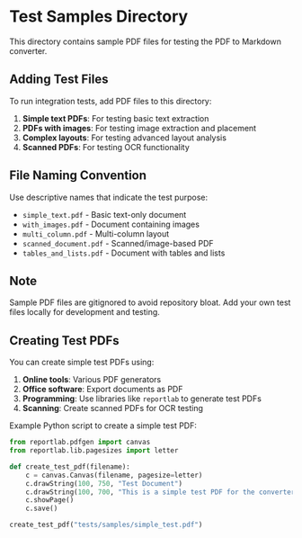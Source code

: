 # Test Samples Directory

This directory contains sample PDF files for testing the PDF to Markdown converter.

## Adding Test Files

To run integration tests, add PDF files to this directory:

1. **Simple text PDFs**: For testing basic text extraction
2. **PDFs with images**: For testing image extraction and placement
3. **Complex layouts**: For testing advanced layout analysis
4. **Scanned PDFs**: For testing OCR functionality

## File Naming Convention

Use descriptive names that indicate the test purpose:

- `simple_text.pdf` - Basic text-only document
- `with_images.pdf` - Document containing images
- `multi_column.pdf` - Multi-column layout
- `scanned_document.pdf` - Scanned/image-based PDF
- `tables_and_lists.pdf` - Document with tables and lists

## Note

Sample PDF files are gitignored to avoid repository bloat. Add your own test files locally for development and testing.

## Creating Test PDFs

You can create simple test PDFs using:

1. **Online tools**: Various PDF generators
2. **Office software**: Export documents as PDF
3. **Programming**: Use libraries like `reportlab` to generate test PDFs
4. **Scanning**: Create scanned PDFs for OCR testing

Example Python script to create a simple test PDF:

```python
from reportlab.pdfgen import canvas
from reportlab.lib.pagesizes import letter

def create_test_pdf(filename):
    c = canvas.Canvas(filename, pagesize=letter)
    c.drawString(100, 750, "Test Document")
    c.drawString(100, 700, "This is a simple test PDF for the converter.")
    c.showPage()
    c.save()

create_test_pdf("tests/samples/simple_test.pdf")
```
